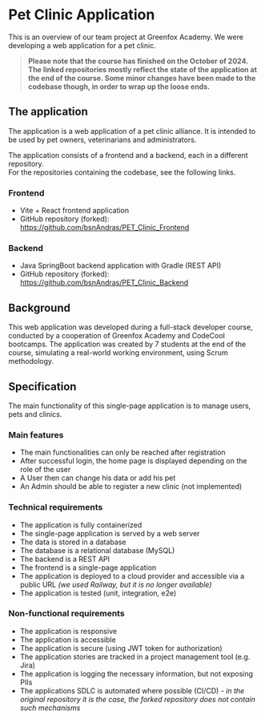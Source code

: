 # Pet Clinic Application

This is an overview of our team project at Greenfox Academy. We were developing a web application for a pet clinic.
>**Please note that the course has finished on the October of 2024. The linked repositories mostly reflect the state of the application at the end of the course. Some minor changes have been made to the codebase though, in order to wrap up the loose ends.**

## The application
The application is a web application of a pet clinic alliance. It is intended to be used by pet owners, veterinarians and administrators.

The application consists of a frontend and a backend, each in a different repository. <br>
For the repositories containing the codebase, see the following links.

### Frontend
- Vite + React frontend application
- GitHub repository (forked): https://github.com/bsnAndras/PET_Clinic_Frontend

### Backend
- Java SpringBoot backend application with Gradle (REST API)
- GitHub repository (forked): https://github.com/bsnAndras/PET_Clinic_Backend


## Background
This web application was developed during a full-stack developer course, conducted by a cooperation of Greenfox Academy and CodeCool bootcamps. The application was created by 7 students at the end of the course, simulating a real-world working environment, using Scrum methodology.

## Specification
The main functionality of this single-page application is to manage users, pets and clinics.

### Main features
- The main functionalities can only be reached after registration
- After successful login, the home page is displayed depending on the role of the user
- A User then can change his data or add his pet
- An Admin should be able to register a new clinic (not implemented)

### Technical requirements
- The application is fully containerized
- The single-page application is served by a web server
- The data is stored in a database
- The database is a relational database (MySQL)
- The backend is a REST API
- The frontend is a single-page application
- The application is deployed to a cloud provider and accessible via a public URL *(we used Railway, but it is no longer available)*
- The application is tested (unit, integration, e2e)

### Non-functional requirements
- The application is responsive
- The application is accessible
- The application is secure (using JWT token for authorization)
- The application stories are tracked in a project management tool (e.g. Jira)
- The application is logging the necessary information, but not exposing PIIs
- The applications SDLC is automated where possible (CI/CD) *- in the original repository it is the case, the forked repository does not contain such mechanisms*
